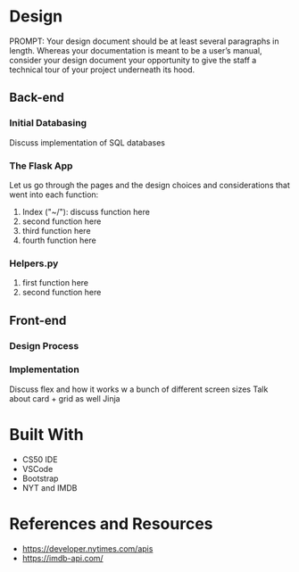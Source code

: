 # Design
PROMPT: Your design document should be at least several paragraphs in length. Whereas your documentation is meant to be a user’s manual, 
consider your design document your opportunity to give the staff a technical tour of your project underneath its hood.

## Back-end

### Initial Databasing
Discuss implementation of SQL databases 

### The Flask App
Let us go through the pages and the design choices and considerations that went into each function:
1. Index ("~/"): discuss function here
2. second function here
3. third function here
4. fourth function here

### Helpers.py
1. first function here
2. second function here

## Front-end

### Design Process

### Implementation 
Discuss flex and how it works w a bunch of different screen sizes
Talk about card + grid as well 
Jinja

# Built With
* CS50 IDE
* VSCode 
* Bootstrap
* NYT and IMDB 

# References and Resources
* https://developer.nytimes.com/apis
* https://imdb-api.com/
